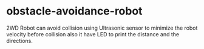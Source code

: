 # obstacle-avoidance-robot
2WD Robot can avoid collision using Ultrasonic sensor to minimize the robot velocity before collision also it have LED to print the distance and the directions.
